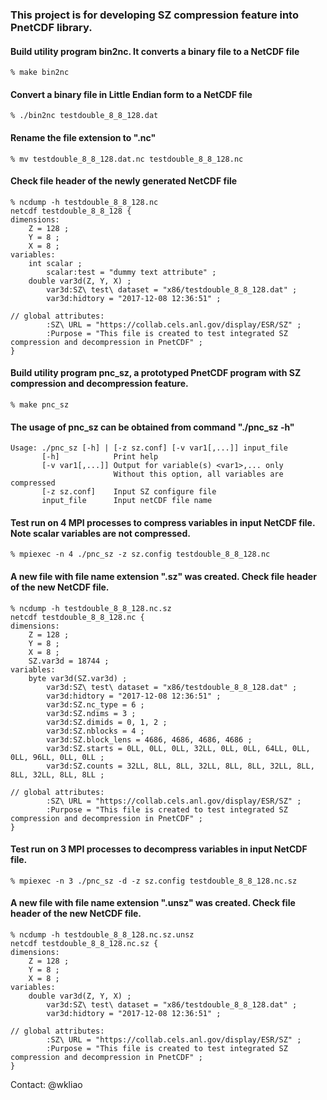 ### This project is for developing SZ compression feature into PnetCDF library.

#### Build utility program bin2nc. It converts a binary file to a NetCDF file
```
% make bin2nc
```
#### Convert a binary file in Little Endian form to a NetCDF file
```
% ./bin2nc testdouble_8_8_128.dat
```
#### Rename the file extension to ".nc"
```
% mv testdouble_8_8_128.dat.nc testdouble_8_8_128.nc
```
#### Check file header of the newly generated NetCDF file
```
% ncdump -h testdouble_8_8_128.nc
netcdf testdouble_8_8_128 {
dimensions:
	Z = 128 ;
	Y = 8 ;
	X = 8 ;
variables:
	int scalar ;
		scalar:test = "dummy text attribute" ;
	double var3d(Z, Y, X) ;
		var3d:SZ\ test\ dataset = "x86/testdouble_8_8_128.dat" ;
		var3d:hidtory = "2017-12-08 12:36:51" ;

// global attributes:
		:SZ\ URL = "https://collab.cels.anl.gov/display/ESR/SZ" ;
		:Purpose = "This file is created to test integrated SZ compression and decompression in PnetCDF" ;
}
```
#### Build utility program pnc_sz, a prototyped PnetCDF program with SZ compression and decompression feature.
```
% make pnc_sz
```
#### The usage of pnc_sz can be obtained from command "./pnc_sz -h"
```
Usage: ./pnc_sz [-h] | [-z sz.conf] [-v var1[,...]] input_file
       [-h]            Print help
       [-v var1[,...]] Output for variable(s) <var1>,... only
                       Without this option, all variables are compressed
       [-z sz.conf]    Input SZ configure file
       input_file      Input netCDF file name
```

#### Test run on 4 MPI processes to compress variables in input NetCDF file. Note scalar variables are not compressed.
```
% mpiexec -n 4 ./pnc_sz -z sz.config testdouble_8_8_128.nc
```
#### A new file with file name extension ".sz" was created.  Check file header of the new NetCDF file.
```
% ncdump -h testdouble_8_8_128.nc.sz
netcdf testdouble_8_8_128.nc {
dimensions:
	Z = 128 ;
	Y = 8 ;
	X = 8 ;
	SZ.var3d = 18744 ;
variables:
	byte var3d(SZ.var3d) ;
		var3d:SZ\ test\ dataset = "x86/testdouble_8_8_128.dat" ;
		var3d:hidtory = "2017-12-08 12:36:51" ;
		var3d:SZ.nc_type = 6 ;
		var3d:SZ.ndims = 3 ;
		var3d:SZ.dimids = 0, 1, 2 ;
		var3d:SZ.nblocks = 4 ;
		var3d:SZ.block_lens = 4686, 4686, 4686, 4686 ;
		var3d:SZ.starts = 0LL, 0LL, 0LL, 32LL, 0LL, 0LL, 64LL, 0LL, 0LL, 96LL, 0LL, 0LL ;
		var3d:SZ.counts = 32LL, 8LL, 8LL, 32LL, 8LL, 8LL, 32LL, 8LL, 8LL, 32LL, 8LL, 8LL ;

// global attributes:
		:SZ\ URL = "https://collab.cels.anl.gov/display/ESR/SZ" ;
		:Purpose = "This file is created to test integrated SZ compression and decompression in PnetCDF" ;
}
```
#### Test run on 3 MPI processes to decompress variables in input NetCDF file.
```
% mpiexec -n 3 ./pnc_sz -d -z sz.config testdouble_8_8_128.nc.sz
```
#### A new file with file name extension ".unsz" was created.  Check file header of the new NetCDF file.
```
% ncdump -h testdouble_8_8_128.nc.sz.unsz
netcdf testdouble_8_8_128.nc.sz {
dimensions:
	Z = 128 ;
	Y = 8 ;
	X = 8 ;
variables:
	double var3d(Z, Y, X) ;
		var3d:SZ\ test\ dataset = "x86/testdouble_8_8_128.dat" ;
		var3d:hidtory = "2017-12-08 12:36:51" ;

// global attributes:
		:SZ\ URL = "https://collab.cels.anl.gov/display/ESR/SZ" ;
		:Purpose = "This file is created to test integrated SZ compression and decompression in PnetCDF" ;
}
```
Contact: @wkliao
